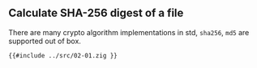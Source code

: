 ## Calculate SHA-256 digest of a file

There are many crypto algorithm implementations in std, `sha256`, `md5` are supported out of box.

```zig
{{#include ../src/02-01.zig }}
```
